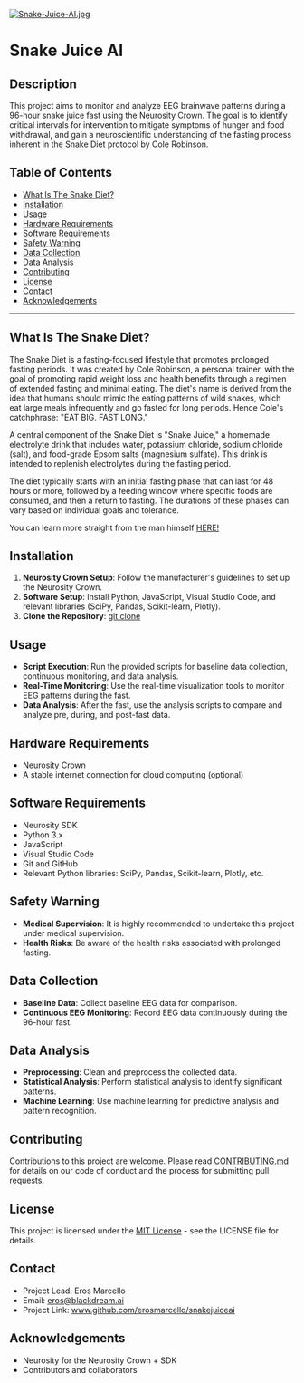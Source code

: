 [![Snake-Juice-AI.jpg](https://i.postimg.cc/26S6hjky/Snake-Juice-AI.jpg)](https://postimg.cc/TyBfX6Wv)

# Snake Juice AI

## Description
This project aims to monitor and analyze EEG brainwave patterns during a 96-hour snake juice fast using the Neurosity Crown. The goal is to identify critical intervals for intervention to mitigate symptoms of hunger and food withdrawal, and gain a neuroscientific understanding of the fasting process inherent in the Snake Diet protocol by Cole Robinson.

## Table of Contents
- [What Is The Snake Diet?](#what-is-the-snake-diet)
- [Installation](#installation)
- [Usage](#usage)
- [Hardware Requirements](#hardware-requirements)
- [Software Requirements](#software-requirements)
- [Safety Warning](#safety-warning)
- [Data Collection](#data-collection)
- [Data Analysis](#data-analysis)
- [Contributing](#contributing)
- [License](#license)
- [Contact](#contact)
- [Acknowledgements](#acknowledgements)

---

## What Is The Snake Diet?
The Snake Diet is a fasting-focused lifestyle that promotes prolonged fasting periods. It was created by Cole Robinson, a personal trainer, with the goal of promoting rapid weight loss and health benefits through a regimen of extended fasting and minimal eating. The diet's name is derived from the idea that humans should mimic the eating patterns of wild snakes, which eat large meals infrequently and go fasted for long periods. Hence Cole's catchphrase: "EAT BIG. FAST LONG." 

A central component of the Snake Diet is "Snake Juice," a homemade electrolyte drink that includes water, potassium chloride, sodium chloride (salt), and food-grade Epsom salts (magnesium sulfate). This drink is intended to replenish electrolytes during the fasting period.

The diet typically starts with an initial fasting phase that can last for 48 hours or more, followed by a feeding window where specific foods are consumed, and then a return to fasting. The durations of these phases can vary based on individual goals and tolerance.

You can learn more straight from the man himself [HERE!](https://www.youtube.com/@SnakeDiet)

## Installation
1. **Neurosity Crown Setup**: Follow the manufacturer's guidelines to set up the Neurosity Crown.
2. **Software Setup**: Install Python, JavaScript, Visual Studio Code, and relevant libraries (SciPy, Pandas, Scikit-learn, Plotly).
3. **Clone the Repository**: [git clone](https://www.github.com/erosmarcello/snakejuiceai)

## Usage
- **Script Execution**: Run the provided scripts for baseline data collection, continuous monitoring, and data analysis.
- **Real-Time Monitoring**: Use the real-time visualization tools to monitor EEG patterns during the fast.
- **Data Analysis**: After the fast, use the analysis scripts to compare and analyze pre, during, and post-fast data.

## Hardware Requirements
- Neurosity Crown
- A stable internet connection for cloud computing (optional)

## Software Requirements
- Neurosity SDK
- Python 3.x
- JavaScript
- Visual Studio Code
- Git and GitHub
- Relevant Python libraries: SciPy, Pandas, Scikit-learn, Plotly, etc.

## Safety Warning
- **Medical Supervision**: It is highly recommended to undertake this project under medical supervision.
- **Health Risks**: Be aware of the health risks associated with prolonged fasting.

## Data Collection
- **Baseline Data**: Collect baseline EEG data for comparison.
- **Continuous EEG Monitoring**: Record EEG data continuously during the 96-hour fast.

## Data Analysis
- **Preprocessing**: Clean and preprocess the collected data.
- **Statistical Analysis**: Perform statistical analysis to identify significant patterns.
- **Machine Learning**: Use machine learning for predictive analysis and pattern recognition.

## Contributing
Contributions to this project are welcome. Please read [CONTRIBUTING.md](CONTRIBUTING.md) for details on our code of conduct and the process for submitting pull requests.

## License
This project is licensed under the [MIT License](LICENSE.md) - see the LICENSE file for details.

## Contact
- Project Lead: Eros Marcello
- Email: eros@blackdream.ai
- Project Link: www.github.com/erosmarcello/snakejuiceai

## Acknowledgements
- Neurosity for the Neurosity Crown + SDK 
- Contributors and collaborators
